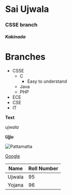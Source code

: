 # Sai Ujwala
### CSSE branch

##### Kakinada

# Branches

- CSSE
  - C
    - Easy to understand
  - Java
  - PHP
- ECE
- CSE
- IT

**Text**

*ujwala*

***Ujju***

![Pattamatta](https://i.pinimg.com/originals/73/39/ea/7339eac488ae097d1adb75c35ae2c778.png)

[Google](https://www.google.com/webhp?hl=en&sa=X&ved=0ahUKEwi4hbnp7cTpAhXVT30KHR0SBRkQPAgH)

Name|Roll Number
---|---
Ujwala|95
Yojana|96
